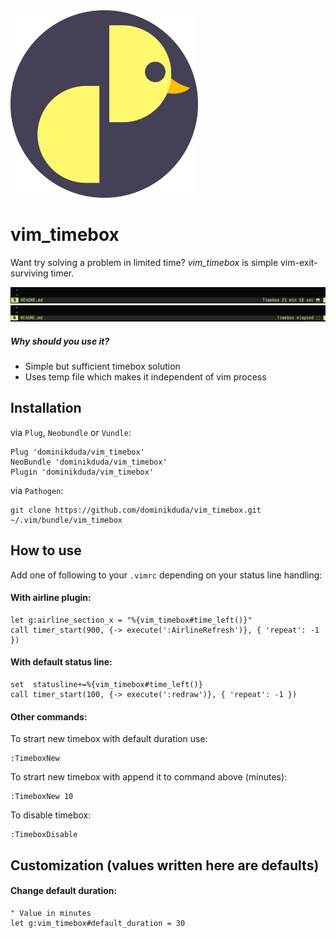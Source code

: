<img src="https://raw.githubusercontent.com/dominikduda/config_files/master/dd_logo_blue_bg.png" width="300" height="300" />

# vim_timebox
Want try solving a problem in limited time? *vim_timebox* is simple vim-exit-surviving timer.

<img src="https://raw.githubusercontent.com/dominikduda/vim_timebox/master/images/enabled.png" />
<img src="https://raw.githubusercontent.com/dominikduda/vim_timebox/master/images/elapsed.png" />

##### Why should you use it?
  - Simple but sufficient timebox solution
  - Uses temp file which makes it independent of vim process

## Installation
via `Plug`, `Neobundle` or `Vundle`:
```
Plug 'dominikduda/vim_timebox'
NeoBundle 'dominikduda/vim_timebox'
Plugin 'dominikduda/vim_timebox'
```
via `Pathogen`:
```
git clone https://github.com/dominikduda/vim_timebox.git ~/.vim/bundle/vim_timebox
```

## How to use

Add one of following to your `.vimrc` depending on your status line handling:

#### With airline plugin:
```vim
let g:airline_section_x = "%{vim_timebox#time_left()}"
call timer_start(900, {-> execute(':AirlineRefresh')}, { 'repeat': -1 })
```

#### With default status line:

```vim
set  statusline+=%{vim_timebox#time_left()}
call timer_start(100, {-> execute(':redraw')}, { 'repeat': -1 })
```

#### Other commands:

To strart new timebox with default duration use:
```
:TimeboxNew
```

To strart new timebox with append it to command above (minutes):
```
:TimeboxNew 10
```

To disable timebox:
```
:TimeboxDisable
```


## Customization (values written here are defaults)

#### Change default duration:

```vim
" Value in minutes
let g:vim_timebox#default_duration = 30
```

<!-- call timer_start(100, {-> execute(':AirlineRefresh')}, { 'repeat': -1 }) -->

